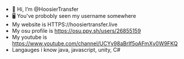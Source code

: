 - 👋 Hi, I’m @HoosierTransfer
- 🖥 You've probobly seen my username somewhere
- My website is HTTPS://hoosiertransfer.live
- My osu profile is https://osu.ppy.sh/users/26855159
- My youtube is https://www.youtube.com/channel/UCYy98aBrIf5oAFmXy0W9FKQ
- Langauges i know java, javascript, unity, C#

